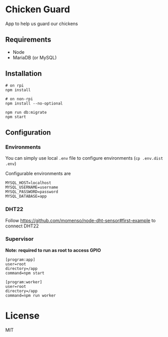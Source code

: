 # Chicken Guard

App to help us guard our chickens

## Requirements

* Node
* MariaDB (or MySQL)

## Installation

```
# on rpi
npm install

# on non-rpi
npm install --no-optional

npm run db:migrate
npm start
```

## Configuration

### Environments

You can simply use local `.env` file to configure environments (`cp .env.dist .env`)

Configurable environments are

```
MYSQL_HOST=localhost
MYSQL_USERNAME=username
MYSQL_PASSWORD=password
MYSQL_DATABASE=app
```

### DHT22

Follow https://github.com/momenso/node-dht-sensor#first-example to connect DHT22

### Supervisor

**Note: required to run as root to access GPIO**

```
[program:app]
user=root
directory=/app
command=npm start

[program:worker]
user=root
directory=/app
command=npm run worker
```

# License

MIT
